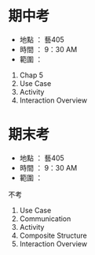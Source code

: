 # 期中考

* 地點 ： 藝405
* 時間 ： 9：30 AM
* 範圍 ： 

1. Chap 5
2. Use Case
3. Activity
4. Interaction Overview

# 期末考

* 地點 ： 藝405
* 時間 ： 9：30 AM
* 範圍 ： 

不考

1. Use Case
2. Communication
3. Activity
4. Composite Structure
5. Interaction Overview